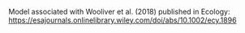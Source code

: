 Model associated with Wooliver et al. (2018) published in Ecology: https://esajournals.onlinelibrary.wiley.com/doi/abs/10.1002/ecy.1896 
